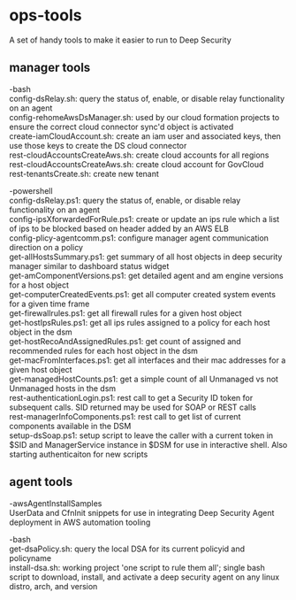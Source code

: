 # ops-tools
A set of handy tools to make it easier to run to Deep Security

## manager tools
-bash  
config-dsRelay.sh: query the status of, enable, or disable relay functionality on an agent  
config-rehomeAwsDsManager.sh: used by our cloud formation projects to ensure the correct cloud connector sync'd object is activated  
create-iamCloudAccount.sh: create an iam user and associated keys, then use those keys to create the DS cloud connector  
rest-cloudAccountsCreateAws.sh: create cloud accounts for all regions  
rest-cloudAccountsCreateAws.sh: create cloud account for GovCloud  
rest-tenantsCreate.sh: create new tenant  

-powershell  
config-dsRelay.ps1: query the status of, enable, or disable relay functionality on an agent  
config-ipsXforwardedForRule.ps1: create or update an ips rule which a list of ips to be blocked based on header added by an AWS ELB  
config-plicy-agentcomm.ps1: configure manager agent communication direction on a policy  
get-allHostsSummary.ps1: get summary of all host objects in deep security manager similar to dashboard status widget  
get-amComponentVersions.ps1: get detailed agent and am engine versions for a host object  
get-computerCreatedEvents.ps1: get all computer created system events for a given time frame  
get-firewallrules.ps1: get all firewall rules for a given host object  
get-hostIpsRules.ps1: get all ips rules assigned to a policy for each host object in the dsm  
get-hostRecoAndAssignedRules.ps1: get count of assigned and recommended rules for each host object in the dsm  
get-macFromInterfaces.ps1: get all interfaces and their mac addresses for a given host object  
get-managedHostCounts.ps1: get a simple count of all Unmanaged vs not Unmanaged hosts in the dsm  
rest-authenticationLogin.ps1: rest call to get a Security ID token for subsequent calls. SID returned may be used for SOAP or REST calls  
rest-managerInfoComponents.ps1: rest call to get list of current components available in the DSM  
setup-dsSoap.ps1: setup script to leave the caller with a current token in $SID and ManagerService instance in $DSM for use in interactive shell. Also starting authenticaiton for new scripts  


## agent tools
-awsAgentInstallSamples  
UserData and CfnInit snippets for use in integrating Deep Security Agent deployment in AWS automation tooling  

-bash  
get-dsaPolicy.sh: query the local DSA for its current policyid and policyname  
install-dsa.sh: working project 'one script to rule them all'; single bash script to download, install, and activate a deep security agent on any linux distro, arch, and version  


